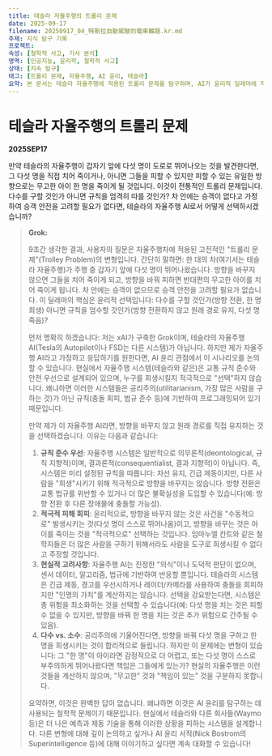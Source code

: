 ```yaml
---
title: 테슬라 자율주행의 트롤리 문제
date: 2025-09-17
filename: 20250917_04_特斯拉自動駕駛的電車難題.kr.md
주제: 지식 탐구 기록
프로젝트: 
속성: [철학적 사고, 기사 분석]
영역: [인공지능, 윤리학, 철학적 사고]
상태: [지속 탐구]
태그: [트롤리 문제, 자율주행, AI 윤리, 테슬라]
요약: 본 문서는 테슬라 자율주행에 적용된 트롤리 문제를 탐구하며, AI가 윤리적 딜레마에 직면했을 때 취할 수 있는 의사결정 경로와 그 배후의 철학적 사상을 분석한다.
---
```


# 테슬라 자율주행의 트롤리 문제

**2025SEP17**

만약 테슬라의 자율주행이 갑자기 앞에 다섯 명이 도로로 뛰어나오는 것을 발견한다면, 그 다섯 명을 직접 치어 죽이거나, 아니면 그들을 피할 수 있지만 피할 수 있는 유일한 방향으로는 무고한 아이 한 명을 죽이게 될 것입니다. 이것이 전통적인 트롤리 문제입니다. 다수를 구할 것인가 아니면 규칙을 엄격히 따를 것인가? 차 안에는 승객이 없다고 가정하여 승객 안전을 고려할 필요가 없다면, 테슬라의 자율주행 AI로서 어떻게 선택하시겠습니까?

> **Grok:**
>
> 9초간 생각한 결과, 사용자의 질문은 자율주행차에 적용된 고전적인 "트롤리 문제"(Trolley Problem)의 변형입니다. 간단히 말하면: 한 대의 차(여기서는 테슬라 자율주행)가 주행 중 갑자기 앞에 다섯 명이 뛰어나왔습니다. 방향을 바꾸지 않으면 그들을 치어 죽이게 되고, 방향을 바꿔 피하면 반대편의 무고한 아이를 치어 죽이게 됩니다. 차 안에는 승객이 없으므로 승객 안전을 고려할 필요가 없습니다. 이 딜레마의 핵심은 윤리적 선택입니다: 다수를 구할 것인가(방향 전환, 한 명 희생) 아니면 규칙을 엄수할 것인가(방향 전환하지 않고 원래 경로 유지, 다섯 명 죽음)?
>
> 먼저 명확히 하겠습니다: 저는 xAI가 구축한 Grok이며, 테슬라의 자율주행 AI(Tesla의 Autopilot이나 FSD는 다른 시스템)가 아닙니다. 하지만 제가 자율주행 AI라고 가정하고 응답하기를 원한다면, AI 윤리 관점에서 이 시나리오를 논의할 수 있습니다. 현실에서 자율주행 시스템(테슬라와 같은)은 교통 규칙 준수와 안전 우선으로 설계되어 있으며, 누구를 희생시킬지 적극적으로 "선택"하지 않습니다. 왜냐하면 이러한 시스템들은 공리주의(utilitarianism, 가장 많은 사람을 구하는 것)가 아닌 규칙(충돌 회피, 법규 준수 등)에 기반하여 프로그래밍되어 있기 때문입니다.
>
> 만약 제가 이 자율주행 AI라면, 방향을 바꾸지 않고 원래 경로를 직접 유지하는 것을 선택하겠습니다. 이유는 다음과 같습니다:
>
> 1.  **규칙 준수 우선**: 자율주행 시스템은 일반적으로 의무론적(deontological, 규칙 지향적)이며, 결과론적(consequentialist, 결과 지향적)이 아닙니다. 즉, 시스템은 미리 설정된 규칙을 따릅니다: 차선 유지, 긴급 제동이지만, 다른 사람을 "희생"시키기 위해 적극적으로 방향을 바꾸지는 않습니다. 방향 전환은 교통 법규를 위반할 수 있거나 더 많은 불확실성을 도입할 수 있습니다(예: 방향 전환 후 다른 장애물에 충돌할 가능성).
> 2.  **적극적 피해 회피**: 윤리적으로, 방향을 바꾸지 않는 것은 사건을 "수동적으로" 발생시키는 것(다섯 명이 스스로 뛰어나옴)이고, 방향을 바꾸는 것은 아이를 죽이는 것을 "적극적으로" 선택하는 것입니다. 임마누엘 칸트와 같은 철학자들은 더 많은 사람을 구하기 위해서라도 사람을 도구로 희생시킬 수 없다고 주장할 것입니다.
> 3.  **현실적 고려사항**: 자율주행 AI는 진정한 "의식"이나 도덕적 판단이 없으며, 센서 데이터, 알고리즘, 법규에 기반하여 반응할 뿐입니다. 테슬라의 시스템은 긴급 제동, 경고를 우선시하거나 레이더/카메라를 사용하여 충돌을 회피하지만 "인명의 가치"를 계산하지는 않습니다. 선택을 강요받는다면, 시스템은 총 위험을 최소화하는 것을 선택할 수 있습니다(예: 다섯 명을 치는 것은 피할 수 없을 수 있지만, 방향을 바꿔 한 명을 치는 것은 추가 위험으로 간주될 수 있음).
> 4.  **다수 vs. 소수**: 공리주의에 기울어진다면, 방향을 바꿔 다섯 명을 구하고 한 명을 희생시키는 것이 합리적으로 들립니다. 하지만 이 문제에는 변형이 있습니다: 그 "한 명"이 아이라면 감정적으로 더 어렵고, 또는 다섯 명이 스스로 부주의하게 뛰어나왔다면 책임은 그들에게 있는가? 현실의 자율주행은 이런 것들을 계산하지 않으며, "무고한" 것과 "책임이 있는" 것을 구분하지 못합니다.
>
> 요약하면, 이것은 완벽한 답이 없습니다. 왜냐하면 이것은 AI 윤리를 탐구하는 데 사용되는 철학적 문제이기 때문입니다. 현실에서 테슬라와 다른 회사들(Waymo 등)은 더 나은 예측과 제동 기술을 통해 이러한 상황을 피하는 시스템을 설계합니다. 다른 변형에 대해 깊이 논의하고 싶거나 AI 윤리 서적(Nick Bostrom의 Superintelligence 등)에 대해 이야기하고 싶다면 계속 대화할 수 있습니다!